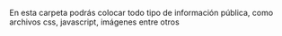 En esta carpeta podrás colocar todo tipo de información pública, como archivos css, javascript, imágenes entre otros